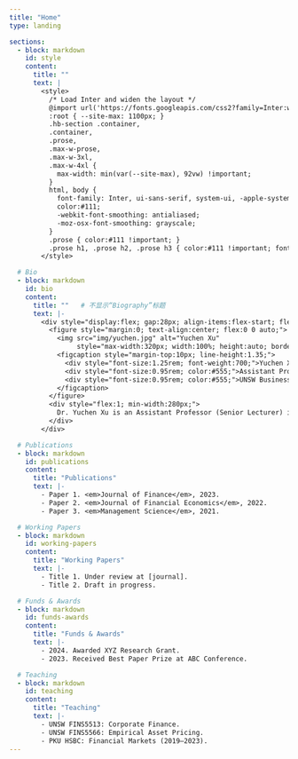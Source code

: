 ```yaml
---
title: "Home"
type: landing

sections:
  - block: markdown
    id: style
    content:
      title: ""
      text: |
        <style>
          /* Load Inter and widen the layout */
          @import url('https://fonts.googleapis.com/css2?family=Inter:wght@400;500;600;700&display=swap');
          :root { --site-max: 1100px; }
          .hb-section .container,
          .container,
          .prose,
          .max-w-prose,
          .max-w-3xl,
          .max-w-4xl {
            max-width: min(var(--site-max), 92vw) !important;
          }
          html, body {
            font-family: Inter, ui-sans-serif, system-ui, -apple-system, "Segoe UI", Roboto, "Helvetica Neue", Arial, sans-serif;
            color:#111;
            -webkit-font-smoothing: antialiased;
            -moz-osx-font-smoothing: grayscale;
          }
          .prose { color:#111 !important; }
          .prose h1, .prose h2, .prose h3 { color:#111 !important; font-weight:700; }
        </style>

  # Bio
  - block: markdown
    id: bio
    content:
      title: ""   # 不显示“Biography”标题
      text: |-
        <div style="display:flex; gap:28px; align-items:flex-start; flex-wrap:wrap;">
          <figure style="margin:0; text-align:center; flex:0 0 auto;">
            <img src="img/yuchen.jpg" alt="Yuchen Xu"
                 style="max-width:320px; width:100%; height:auto; border-radius:8px; display:block;">
            <figcaption style="margin-top:10px; line-height:1.35;">
              <div style="font-size:1.25rem; font-weight:700;">Yuchen XU</div>
              <div style="font-size:0.95rem; color:#555;">Assistant Professor in Finance</div>
              <div style="font-size:0.95rem; color:#555;">UNSW Business School</div>
            </figcaption>
          </figure>
          <div style="flex:1; min-width:280px;">
            Dr. Yuchen Xu is an Assistant Professor (Senior Lecturer) in Finance at UNSW Business School. Previously, she was an Assistant Professor at Peking University HSBC Business School. Dr. Xu completed her undergraduate and postgraduate studies in Paris, where she received dual master's degrees in Financial Engineering (2014) and Economic Psychology (2015). After that, she obtained her Ph.D in Finance from the University of Hong Kong (2020). Her research interests span across quantitative financial history and empirical corporate finance. She places special emphasis on identifying the foundational factors that influence the enduring development of finance, in particular at its genesis. Her findings have been published in prestigious international journals, including the <em>Journal of Finance</em>, the <em>Journal of Financial Economics</em>, and <em>Management Science</em> among others.
          </div>
        </div>

  # Publications
  - block: markdown
    id: publications
    content:
      title: "Publications"
      text: |-
        - Paper 1. <em>Journal of Finance</em>, 2023.  
        - Paper 2. <em>Journal of Financial Economics</em>, 2022.  
        - Paper 3. <em>Management Science</em>, 2021.  

  # Working Papers
  - block: markdown
    id: working-papers
    content:
      title: "Working Papers"
      text: |-
        - Title 1. Under review at [journal].  
        - Title 2. Draft in progress.  

  # Funds & Awards
  - block: markdown
    id: funds-awards
    content:
      title: "Funds & Awards"
      text: |-
        - 2024. Awarded XYZ Research Grant.  
        - 2023. Received Best Paper Prize at ABC Conference.  

  # Teaching
  - block: markdown
    id: teaching
    content:
      title: "Teaching"
      text: |-
        - UNSW FINS5513: Corporate Finance.  
        - UNSW FINS5566: Empirical Asset Pricing.  
        - PKU HSBC: Financial Markets (2019–2023).  
---
```

